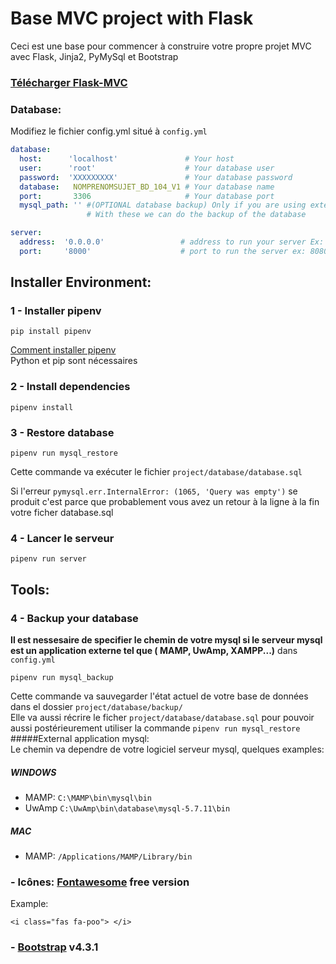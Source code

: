 # Base MVC project with Flask
Ceci est une base pour commencer à construire votre propre projet MVC avec Flask, Jinja2, PyMySql et Bootstrap
### [Télécharger Flask-MVC](https://github.com/renatomoor/Flask-MVC/archive/master.zip)  

### Database:
Modifiez le fichier config.yml situé à `config.yml`

```yaml
database:
  host:      'localhost'               # Your host
  user:      'root'                    # Your database user
  password:  'XXXXXXXXX'               # Your database password
  database:   NOMPRENOMSUJET_BD_104_V1 # Your database name
  port:       3306                     # Your database port 
  mysql_path: '' #(OPTIONAL database backup) Only if you are using external applications for mysql as (MAMP, UwAmp, XAMPP...)
                 # With these we can do the backup of the database

server:
  address:  '0.0.0.0'                 # address to run your server Ex: 127.0.0.1 or 0.0.0.0
  port:     '8000'                    # port to run the server ex: 8080, 8000, 5000, 80, etc...
```


## Installer Environment:
###  1 - Installer pipenv
```
pip install pipenv
```
[Comment installer pipenv](https://geniesducode.com/articles/comment-installer-pipenv/)  
Python et pip sont nécessaires

###  2 - Install dependencies
```
pipenv install
```

###  3 - Restore database
```
pipenv run mysql_restore
```
Cette commande va exécuter le fichier `project/database/database.sql`

Si l'erreur  `pymysql.err.InternalError: (1065, 'Query was empty')` se produit
c'est parce que probablement vous avez un retour à la ligne à la fin votre ficher database.sql

### 4 - Lancer le serveur
```
pipenv run server
```

## Tools:

### 4 - Backup your database
**Il est nessesaire de specifier le chemin de votre mysql si le serveur mysql est un application externe tel que ( MAMP, UwAmp, XAMPP...)** dans `config.yml`  
```
pipenv run mysql_backup
```

Cette commande va sauvegarder l'état actuel de votre base de données dans el dossier `project/database/backup/`   
Elle va aussi récrire le ficher `project/database/database.sql` pour pouvoir aussi postérieurement utiliser la commande `pipenv run mysql_restore`  
#####External application mysql:   
Le chemin va dependre de votre logiciel serveur mysql, quelques examples:   
##### WINDOWS
 -  MAMP: `C:\MAMP\bin\mysql\bin`
 -  UwAmp `C:\UwAmp\bin\database\mysql-5.7.11\bin`
 
##### MAC
 -  MAMP: `/Applications/MAMP/Library/bin`

### -  Icônes:   [Fontawesome](https://fontawesome.com/icons?d=gallery)  free version
Example: 
``` 
<i class="fas fa-poo"> </i> 
```


### -  [Bootstrap](https://fontawesome.com/icons?d=gallery) v4.3.1
